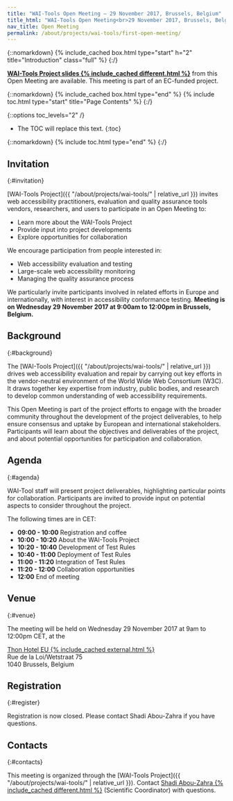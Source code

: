 ```yaml
---
title: "WAI-Tools Open Meeting — 29 November 2017, Brussels, Belgium"
title_html: "WAI-Tools Open Meeting<br>29 November 2017, Brussels, Belgium"
nav_title: Open Meeting
permalink: /about/projects/wai-tools/first-open-meeting/
---
```


{::nomarkdown}
{% include_cached box.html type="start" h="2" title="Introduction" class="full" %}
{:/}

**[WAI-Tools Project slides {% include_cached different.html %}](https://www.w3.org/WAI/Tools/slides/WAI-Tools_Meeting1.pptx)** from this Open Meeting are available. This meeting is part of an EC-funded project.

{::nomarkdown}
{% include_cached box.html type="end" %}
{% include toc.html type="start" title="Page Contents" %}
{:/}

{::options toc_levels="2" /}

-   The TOC will replace this text.
{:toc}


{::nomarkdown}
{% include toc.html type="end" %}
{:/}

## Invitation
{:#invitation}

[WAI-Tools Project]({{ "/about/projects/wai-tools/" | relative_url }}) invites web accessibility practitioners,
evaluation and quality assurance tools vendors, researchers, and users
to participate in an Open Meeting to:

-   Learn more about the WAI-Tools Project
-   Provide input into project developments
-   Explore opportunities for collaboration

We encourage participation from people interested in:

-   Web accessibility evaluation and testing
-   Large-scale web accessibility monitoring
-   Managing the quality assurance process

We particularly invite participants involved in related efforts in
Europe and internationally, with interest in accessibility conformance
testing. **Meeting is on Wednesday 29 November 2017 at 9:00am to 12:00pm
in Brussels, Belgium.**

## Background
{:#background}

The [WAI-Tools Project]({{ "/about/projects/wai-tools/" | relative_url }}) drives web accessibility evaluation
and repair by carrying out key efforts in the vendor-neutral environment
of the World Wide Web Consortium (W3C). It draws together key expertise
from industry, public bodies, and research to develop common
understanding of web accessibility requirements.

This Open Meeting is part of the project efforts to engage with the
broader community throughout the development of the project
deliverables, to help ensure consensus and uptake by European and
international stakeholders. Participants will learn about the objectives
and deliverables of the project, and about potential opportunities for
participation and collaboration.

## Agenda
{:#agenda}

WAI-Tool staff will present project deliverables, highlighting
particular points for collaboration. Participants are invited to provide
input on potential aspects to consider throughout the project.

The following times are in CET:

-   **09:00 - 10:00** Registration and coffee
-   **10:00 - 10:20** About the WAI-Tools Project
-   **10:20 - 10:40** Development of Test Rules
-   **10:40 - 11:00** Deployment of Test Rules
-   **11:00 - 11:20** Integration of Test Rules
-   **11:20 - 12:00** Collaboration opportunities
-   **12:00** End of meeting

## Venue
{:#venue}

The meeting will be held on Wednesday 29 November 2017 at 9am to 12:00pm CET, at the 

[Thon Hotel EU {% include_cached external.html %}](https://www.thonhotels.com/our-hotels/belgium/brussels/thon-hotel-eu/)<br>
Rue de la Loi/Wetstraat 75<br>
1040 Brussels, Belgium

## Registration
{:#register}

Registration is now closed. Please contact Shadi Abou-Zahra if you have
questions.

## Contacts
{:#contacts}

This meeting is organized through the [WAI-Tools Project]({{ "/about/projects/wai-tools/" | relative_url }}).
Contact [Shadi Abou-Zahra {% include_cached different.html %}](http://www.w3.org/People/shadi/) (Scientific
Coordinator) with questions.